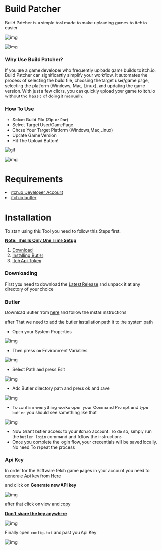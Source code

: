 # Build Patcher
Build Patcher is a simple tool made to make uploading games to itch.io easier

![img](https://i.imgur.com/mLd2D3n.png)

![img](https://i.imgur.com/b7GSMmb.png)
### Why Use Build Patcher?
If you are a game developer who frequently uploads game builds to itch.io, Build Patcher can significantly simplify your workflow. It automates the process of selecting the build file, choosing the target user/game page, selecting the platform (Windows, Mac, Linux), and updating the game version. With just a few clicks, you can quickly upload your game to itch.io without the hassle of doing it manually.
### How To Use

* Select Build File (Zip or Rar)
* Select Target User/GamePage
* Chose Your Target Platform (Windows,Mac,Linux)
* Update Game Version
* Hit The Upload Button!


![gif](https://i.imgur.com/hjB8GDx.gif)


![img](https://i.imgur.com/ohQ9gGt.png)

# Requirements

 <li><a href="https://itch.io/register">itch.io Developer Account</a></li>
 <li><a href="https://itch.io/docs/butler/">itch.io butler</a></li>
 
# Installation

To start using this Tool you need to follow this Steps first.

<b><u>Note: This Is Only One Time Setup</u></b>

<ol>
    <li><a href="#downloading">Download</a></li>
    <li><a href="#butler">Installing Butler</a></li>
    <li><a href="#api-key">Itch Api Token</a></li>
</ol>

### Downloading

First you need to download the [Latest Release](https://github.com/Huntrox/BuildPatcher/releases/latest) 
and unpack it at any directory of your choice


### Butler 

Download Butler from [here](https://itch.io/docs/butler/) and follow the install instructions

after That we need to add the butler installation path it to the system path 

- Open your System Properties

![img](https://i.imgur.com/xJxLFF0.png)

- Then press on Environment Variables

![img](https://i.imgur.com/ljrRjpM.png)

- Select Path and press Edit

![img](https://i.imgur.com/LiY920I.png)

- Add Butler directory path and press ok and save  

![img](https://i.imgur.com/XToAqTV.png)

- To confirm everything works open your Command Prompt and type `butler`
you should see something like that 

![img](https://i.imgur.com/cEAuLLC.png)

- Now Grant butler access to your itch.io account. To do so, simply run the `butler login` command and follow the instructions
- Once you complete the login flow, your credentials will be saved locally. No need To repeat the process
  

### Api Key 

In order for the Software fetch game pages in your account you need to generate Api key from [Here](https://itch.io/user/settings/api-keys)

and click on <b>Generate new API key</b>

![img](https://i.imgur.com/F7XXdA7.png)

after that click on view and copy

<b><ins>Don't share the key anywhere </ins></b>

![img](https://i.imgur.com/I8LvCvv.png)

Finally open `config.txt` and past you Api Key

![img](https://i.imgur.com/nqyL3Kl.png)



 
